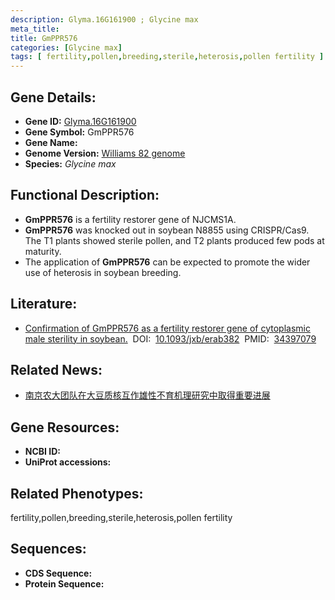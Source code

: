 ```yaml
---
description: Glyma.16G161900 ; Glycine max
meta_title:
title: GmPPR576
categories: [Glycine max]
tags: [ fertility,pollen,breeding,sterile,heterosis,pollen fertility ]
---
```


## Gene Details:
- **Gene ID:**	[Glyma.16G161900]()
- **Gene Symbol:** GmPPR576
- **Gene Name:** 
- **Genome Version:** [Williams 82 genome]()
- **Species:** *Glycine max*

## Functional Description:
   - **GmPPR576** is a fertility restorer gene of NJCMS1A.
   - **GmPPR576** was knocked out in soybean N8855 using CRISPR/Cas9. The T1 plants showed sterile pollen, and T2 plants produced few pods at maturity.
   - The application of **GmPPR576** can be expected to promote the wider use of heterosis in soybean breeding.

## Literature:
   - [Confirmation of GmPPR576 as a fertility restorer gene of cytoplasmic male sterility in soybean.]( https://academic.oup.com/jxb/article/72/22/7729/6352794?login=true)&nbsp;&nbsp;DOI:&nbsp;&nbsp;[10.1093/jxb/erab382](https://academic.oup.com/jxb/article/72/22/7729/6352794?login=true)&nbsp;&nbsp;PMID:&nbsp;&nbsp;[34397079](https://pubmed.ncbi.nlm.nih.gov/34397079/)

## Related News:
   - [南京农大团队在大豆质核互作雄性不育机理研究中取得重要进展](https://mp.weixin.qq.com/s?__biz=MzIyOTY2NDYyNQ==&mid=2247529727&idx=3&sn=7207a3f4f797c1cc900b3cf97e5f51f9&chksm=e8bd06e1dfca8ff729916a01e3511ab8e8cc21c9d3bfb71a40e2297c7b47b10586f61d25adef&scene=27#wechat_redirect)

## Gene Resources:
- **NCBI ID:** [](https://www.ncbi.nlm.nih.gov/gene/?term=)
- **UniProt accessions:** [](https://www.uniprot.org/uniprotkb//entry)

## Related Phenotypes:
fertility,pollen,breeding,sterile,heterosis,pollen fertility

## Sequences:
- **CDS Sequence:**
- **Protein Sequence:**
